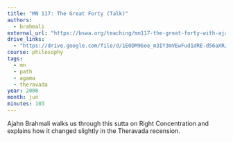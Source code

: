 ```yaml
---
title: "MN 117: The Great Forty (Talk)"
authors:
  - brahmali
external_url: "https://bswa.org/teaching/mn117-the-great-forty-with-ajahn-brahmali/"
drive_links:
  - "https://drive.google.com/file/d/1E0DM96oe_m3IY3mVEwFud1dRE-d56aXR/view?usp=drivesdk"
course: philosophy
tags:
  - mn
  - path
  - agama
  - theravada
year: 2006
month: jun  
minutes: 103
---
```


Ajahn Brahmali walks us through this sutta on Right Concentration and explains how it changed slightly in the Theravada recension.
